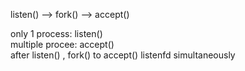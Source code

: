 
listen() --> fork() --> accept()    
   
only 1 process: listen()   
multiple procee: accept()    
after listen() , fork() to accept() listenfd simultaneously   


